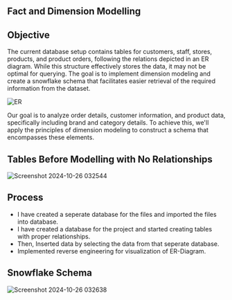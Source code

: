 ## Fact and Dimension Modelling

## Objective

The current database setup contains tables for customers, staff, stores, products, and product orders, following the relations depicted in an ER diagram. While this structure effectively stores the data, it may not be optimal for querying. The goal is to implement dimension modeling and create a snowflake schema that facilitates easier retrieval of the required information from the dataset.

![ER](https://github.com/user-attachments/assets/887448ec-1be7-4f91-ac0c-3c86fae0e42b)

Our goal is to analyze order details, customer information, and product data, specifically including brand and category details. To achieve this, we'll apply the principles of dimension modeling to construct a schema that encompasses these elements.

## Tables Before Modelling with No Relationships

![Screenshot 2024-10-26 032544](https://github.com/user-attachments/assets/73373833-8d6c-4259-a34b-62bfc541255b)

## Process

- I have created a seperate database for the files and imported the files into database.
- I have created a database for the project and started creating tables with proper relationships.
- Then, Inserted data by selecting the data from that seperate database.
- Implemented reverse engineering for visualization of ER-Diagram.

## Snowflake Schema

![Screenshot 2024-10-26 032638](https://github.com/user-attachments/assets/060b5202-84d9-453f-85f1-57be3e4441da)
